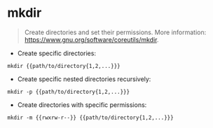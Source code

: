 # mkdir

> Create directories and set their permissions.
> More information: <https://www.gnu.org/software/coreutils/mkdir>.

- Create specific directories:

`mkdir {{path/to/directory{1,2,...}}}`

- Create specific nested directories recursively:

`mkdir -p {{path/to/directory{1,2,...}}}`

- Create directories with specific permissions:

`mkdir -m {{rwxrw-r--}} {{path/to/directory{1,2,...}}}`
